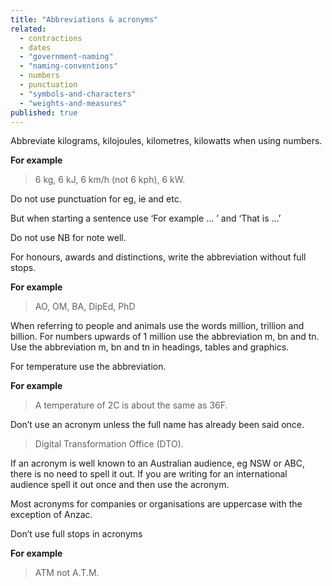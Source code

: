 ```yaml
---
title: "Abbreviations & acronyms"
related: 
  - contractions
  - dates
  - "government-naming"
  - "naming-conventions"
  - numbers
  - punctuation
  - "symbols-and-characters"
  - "weights-and-measures"
published: true
---
```


Abbreviate kilograms, kilojoules, kilometres, kilowatts when using numbers.

**For example**

> 6 kg, 6 kJ, 6 km/h (not 6 kph), 6 kW.

Do not use punctuation for eg, ie and etc.

But when starting a sentence use ‘For example … ’ and ‘That is …’

Do not use NB for note well.

For honours, awards and distinctions, write the abbreviation without full stops.

**For example**

> AO, OM, BA, DipEd, PhD

When referring to people and animals use the words million, trillion and billion. For numbers upwards of 1 million use the abbreviation m, bn and tn. Use the abbreviation m, bn and tn in headings, tables and graphics.

For temperature use the abbreviation.

**For example**

> A temperature of 2C is about the same as 36F.

Don’t use an acronym unless the full name has already been said once.


> Digital Transformation Office (DTO).

If an acronym is well known to an Australian audience, eg NSW or ABC, there is no need to spell it out. If you are writing for an international audience spell it out once and then use the acronym.

Most acronyms for companies or organisations are uppercase with the exception of Anzac.

Don’t use full stops in acronyms

**For example**

> ATM not A.T.M.
